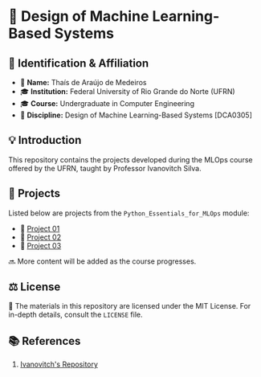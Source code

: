 # 🚀 Design of Machine Learning-Based Systems

## 🌟 Identification & Affiliation

- 👤 **Name:** Thaís de Araújo de Medeiros
- 🎓 **Institution:** Federal University of Rio Grande do Norte (UFRN)
- 🎓 **Course:** Undergraduate in Computer Engineering
- 📖 **Discipline:** Design of Machine Learning-Based Systems [DCA0305]

## 💡 Introduction
This repository contains the projects developed during the MLOps course offered by the UFRN, taught by Professor Ivanovitch Silva.

## 📂 Projects
Listed below are projects from the `Python_Essentials_for_MLOps` module:

- 📘 [Project 01](./Python_Essentials_for_MLOps/Project%2001/)
- 📙 [Project 02](./Python_Essentials_for_MLOps/Project%2002/)
- 📕 [Project 03](./Python_Essentials_for_MLOps/Project%2003/)

🔜 More content will be added as the course progresses.

## ⚖️ License
📜 The materials in this repository are licensed under the MIT License. For in-depth details, consult the `LICENSE` file.

## 📚 References
1. [Ivanovitch's Repository](github.com/ivanovitchm/mlops)
